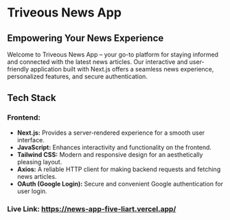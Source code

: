# Triveous News App

## Empowering Your News Experience

Welcome to Triveous News App – your go-to platform for staying informed and connected with the latest news articles. Our interactive and user-friendly application built with Next.js offers a seamless news experience, personalized features, and secure authentication.

## Tech Stack

### Frontend:

- **Next.js:** Provides a server-rendered experience for a smooth user interface.
- **JavaScript:** Enhances interactivity and functionality on the frontend.
- **Tailwind CSS:** Modern and responsive design for an aesthetically pleasing layout.
- **Axios:** A reliable HTTP client for making backend requests and fetching news articles.
- **OAuth (Google Login):** Secure and convenient Google authentication for user login.

### Live Link: https://news-app-five-liart.vercel.app/


